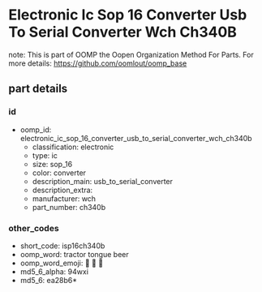 # Electronic Ic Sop 16 Converter Usb To Serial Converter Wch Ch340B  

note: This is part of OOMP the Oopen Organization Method For Parts. For more details: https://github.com/oomlout/oomp_base

##  part details





### id
* oomp_id: electronic_ic_sop_16_converter_usb_to_serial_converter_wch_ch340b
  * classification: electronic
  * type: ic
  * size: sop_16
  * color: converter
  * description_main: usb_to_serial_converter
  * description_extra: 
  * manufacturer: wch
  * part_number: ch340b

### other_codes
* short_code: isp16ch340b
* oomp_word: tractor tongue beer
* oomp_word_emoji: :tractor: :tongue: :beer:
* md5_6_alpha: 94wxi
* md5_6: ea28b6* 